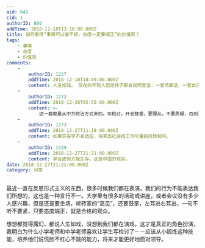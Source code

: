 ```yaml
---
aid: 842
cid: 1
authorID: 860
addTime: 2018-12-18T13:10:00.000Z
title: 如何看待“事情可以做不好，态度一定要端正”的价值观？
tags:
    - 事情
    - 态度
    - 价值观
comments:
    -
        authorID: 1227
        addTime: 2018-12-18T18:49:00.000Z
        content: 人生如戏。 现在的年轻人包括孩子都会说两套话：一套场面话，一套自己的话。
    -
        authorID: 1273
        addTime: 2018-12-26T05:55:00.000Z
        content: >-
            这一套都是从中共统治方式来的。写检讨。开会鼓掌。要服从，不要质疑，否则进入社会死得更难看。这一套在中国还能继续存活几十年，习近平变本加厉而无修改之意。不移民的人余生都要与之为伴。在学校就要学会应对，比如听讲座就带自己的书去看。
    -
        authorID: 1273
        addTime: 2018-12-27T21:18:00.000Z
        content: 如果实在学不会适应，将来出社会找工作尽量别找体制内。
    -
        authorID: 1429
        addTime: 2018-12-27T21:21:00.000Z
        content: 学会虚伪方能生存。这是中国的现实。
date: 2018-12-27T21:21:00.000Z
category: 问答
---
```


最近一直在反思形式主义的东西，很多时候我们都在表演，我们的行为不能表达我们所想的，这也是一种言行不一。大学里有很多的活动或讲座，或者会议没有多少人感兴趣，但是还是要坐场，听砖家的“高见”，还要鼓掌，左耳进右耳出，一句不听不要紧，只要态度端正，就是合格的观众。

想想都觉得魔幻，都说人生如戏，没想到我们都在演戏，这才是真正的角色扮演，我明白为什么小学老师和中学老师喜欢让学生写检讨了－－应该从小锻炼这种技能，培养他们说慌脸不红心不跳的能力，将来才能更好地面对领导。
